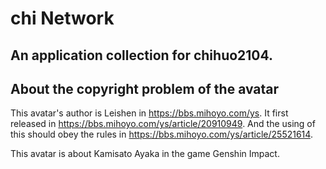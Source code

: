 # chi Network

## An application collection for chihuo2104.

## About the copyright problem of the avatar

This avatar's author is Leishen in <https://bbs.mihoyo.com/ys>. It first released in <https://bbs.mihoyo.com/ys/article/20910949>. And the using of this  should obey the rules in <https://bbs.mihoyo.com/ys/article/25521614>.

This avatar is about Kamisato Ayaka in the game Genshin Impact.
